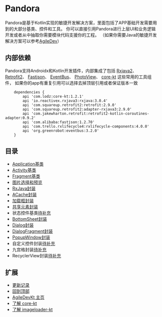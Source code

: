 # Pandora
Pandora是基于Kotlin实现的敏捷开发解决方案，里面包括了APP基础开发需要用到的大部分基类、控件和工具。
你可以直接引用Pandora进行上层UI和业务逻辑开发或者从中抽取你需要模块代码支援你的工程。
（如果你需要Java的敏捷开发解决方案可以参考[AgileDev](https://github.com/LZ9/AgileDev)）

## 内部依赖
Pandora支持Androidx和Kotlin开发插件，内部集成了包括
[Rxjava2](https://github.com/ReactiveX/RxJava)、
[Retrofit2](https://github.com/square/retrofit)、
[Fastjson](https://github.com/alibaba/fastjson)、
[EventBus](https://github.com/greenrobot/EventBus)、
[PhotoView](https://github.com/chrisbanes/PhotoView)、
[core-kt](https://github.com/LZ9/AgileDevKt/blob/master/corekt/readme_core.md)
这些常用的工具组件，
如果你的app有重复引用可以选择去掉顶层引用或者保证版本一致
```
    dependencies {
        api 'com.lodz:core-kt:1.2.1'
        api 'io.reactivex.rxjava3:rxjava:3.0.4'
        api 'com.squareup.retrofit2:retrofit:2.9.0'
        api 'com.squareup.retrofit2:adapter-rxjava3:2.9.0'
        api 'com.jakewharton.retrofit:retrofit2-kotlin-coroutines-adapter:0.9.2'
        api 'com.alibaba:fastjson:1.2.70'
        api 'com.trello.rxlifecycle4:rxlifecycle-components:4.0.0'
        api 'org.greenrobot:eventbus:3.2.0'
    }
```

## 目录
- [Application基类](https://github.com/LZ9/AgileDevKt/blob/master/pandora/document/pandora_application.md)
- [Activity基类](https://github.com/LZ9/AgileDevKt/blob/master/pandora/document/pandora_activity.md)
- [Fragment基类](https://github.com/LZ9/AgileDevKt/blob/master/pandora/document/pandora_fragment.md)
- [图片选择和预览](https://github.com/LZ9/AgileDevKt/blob/master/pandora/document/pandora_picker_preview.md)
- [RxJava封装](https://github.com/LZ9/AgileDevKt/blob/master/pandora/document/rx/pandora_rx.md)
- [ACache封装](https://github.com/LZ9/AgileDevKt/blob/master/pandora/document/pandora_acache.md)
- [加载框封装](https://github.com/LZ9/AgileDevKt/blob/master/pandora/document/pandora_progressdialog.md)
- [共享元素封装](https://github.com/LZ9/AgileDevKt/blob/master/pandora/document/pandora_transition.md)
- 状态控件基类[待补充]()
- [BottomSheet封装](https://github.com/LZ9/AgileDevKt/blob/master/pandora/document/pandora_bottomsheet.md)
- [Dialog封装](https://github.com/LZ9/AgileDevKt/blob/master/pandora/document/pandora_dialog.md)
- [DialogFragment封装](https://github.com/LZ9/AgileDevKt/blob/master/pandora/document/pandora_dialogfragment.md)
- [PopupWindow封装](https://github.com/LZ9/AgileDevKt/blob/master/pandora/document/pandora_popupwindow.md)
- 自定义控件封装[待补充]()
- 九宫格封装[待补充]()
- RecyclerView封装[待补充]()

## 扩展

- [更新记录](https://github.com/LZ9/AgileDevKt/blob/master/pandora/document/readme_pandora_update.md)
- [回到顶部](https://github.com/LZ9/AgileDevKt/blob/master/pandora/document/readme_pandora.md#pandora)
- [AgileDevKt 主页](https://github.com/LZ9/AgileDevKt)
- [了解 core-kt](https://github.com/LZ9/AgileDevKt/blob/master/corekt/readme_core.md)
- [了解 imageloader-kt](https://github.com/LZ9/AgileDevKt/blob/master/imageloaderkt/readme_imageloader.md)
